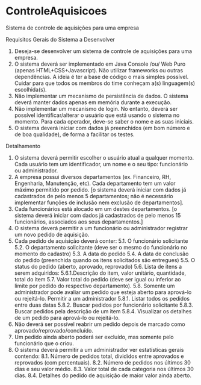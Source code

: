 # ControleAquisicoes
Sistema de controle de aquisições para uma empresa

Requisitos Gerais do Sistema a Desenvolver
1. Deseja-se desenvolver um sistema de controle de aquisições para uma empresa.
2. O sistema deverá ser implementado em Java Console /ou/ Web Puro (apenas HTML+CSS+Javascript).
Não utilizar frameworks ou outras dependências. A ideia é ter a base de código o mais simples possível.
Cuidar para que todos os membros do time conheçam a(s) linguagem(s) escolhida(s).
3. Não implementar um mecanismo de persistência de dados. O sistema deverá manter dados apenas em
memória durante a execução.
4. Não implementar um mecanismo de login. No entanto, deverá ser possível identificar/alterar o usuário
que está usando o sistema no momento. Para cada operador, deve-se saber o nome e as suas iniciais.
5. O sistema deverá iniciar com dados já preenchidos (em bom número e de boa qualidade), de forma a
facilitar os testes.

Detalhamento
1. O sistema deverá permitir escolher o usuário atual a qualquer momento. Cada usuário tem um identificador, um
nome e o seu tipo: funcionário ou administrador.
2. A empresa possui diversos departamentos (ex. Financeiro, RH, Engenharia, Manutenção, etc). Cada
departamento tem um valor máximo permitido por pedido. [o sistema deverá iniciar com dados já cadastrados
de pelo menos 5 departamentos; não é necessário implementar funções de inclusão nem exclusão de
departamentos].
3. Cada funcionários está alocado em um destes departamentos. [o sistema deverá iniciar com dados já
cadastrados de pelo menos 15 funcionários, associados aos seus departamentos.]
4. O sistema deverá permitir a um funcionário ou administrador registrar um novo pedido de aquisição.
5. Cada pedido de aquisição deverá conter:
5.1. O funcionário solicitante
5.2. O departamento solicitante (deve ser o mesmo do funcionário no momento do cadastro)
5.3. A data do pedido
5.4. A data de conclusão do pedido (preenchida quando os itens solicitados são entregues)
5.5. O status do pedido (aberto, aprovado, reprovado)
5.6. Lista de itens a serem adquiridos:
5.6.1.Descrição do item, valor unitário, quantidade, total do item
5.7. Valor total do pedido (deve ser igual ou inferior ao limite por pedido do respectivo departamento).
5.8. Somente um administrador pode avaliar um pedido que esteja aberto para aprová-lo ou rejeitá-lo. Permitir
a um administrador
5.8.1. Listar todos os pedidos entre duas datas
5.8.2. Buscar pedidos por funcionário solicitante
5.8.3. Buscar pedidos pela descrição de um item
5.8.4. Visualizar os detalhes de um pedido para aprová-lo ou rejeitá-lo.
6. Não deverá ser possível reabrir um pedido depois de marcado como aprovado/reprovado/concluído.
7. Um pedido ainda aberto poderá ser excluído, mas somente pelo funcionário que o criou.
8. O sistema deverá permitir a um administrador ver estatísticas gerais contendo:
8.1. Número de pedidos total, divididos entre aprovados e reprovados (com percentuais).
8.2. Número de pedidos nos últimos 30 dias e seu valor médio.
8.3. Valor total de cada categoria nos últimos 30 dias.
8.4. Detalhes do pedido de aquisição de maior valor ainda aberto.